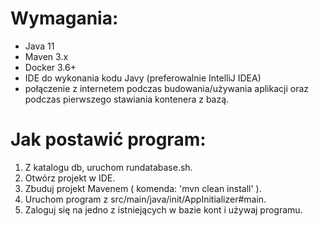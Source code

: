 # Wymagania:

 - Java 11
 - Maven 3.x
 - Docker 3.6+
 - IDE do wykonania kodu Javy (preferowalnie IntelliJ IDEA)
 - połączenie z internetem podczas budowania/używania aplikacji oraz podczas pierwszego stawiania kontenera z bazą.

# Jak postawić program:

1. Z katalogu db, uruchom rundatabase.sh.
2. Otwórz projekt w IDE.
3. Zbuduj projekt Mavenem ( komenda: 'mvn clean install' ).
4. Uruchom program z src/main/java/init/AppInitializer#main.
5. Zaloguj się na jedno z istniejących w bazie kont  i używaj programu.